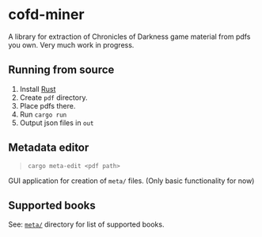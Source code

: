 # cofd-miner

A library for extraction of Chronicles of Darkness game material from pdfs you own. Very much work in progress.

## Running from source

1. Install [Rust](https://www.rust-lang.org/learn/get-started)
2. Create `pdf` directory.
3. Place pdfs there.
4. Run `cargo run`
5. Output json files in `out`

## Metadata editor

> `cargo meta-edit <pdf path>`

GUI application for creation of `meta/` files. (Only basic functionality for now)

## Supported books

See: [`meta/`](meta/) directory for list of supported books.
